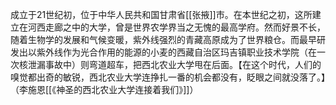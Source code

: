成立于21世纪初，位于中华人民共和国甘肃省[[张掖]]市。在本世纪之初，这所建立在河西走廊之中的大学，曾是世界农学界当之无愧的最高学府。然而好景不长，随着生物学的发展和气候变暖，紫外线强烈的青藏高原成为了世界粮仓。而最早研发出以紫外线作为光合作用的能源的小麦的西藏自治区玛吉镇职业技术学院（在一次核泄漏事故中）则弯道超车，把西北农业大学甩在后面。【在这个时代，人们的嗅觉都出奇的敏锐，西北农业大学连挣扎一番的机会都没有，眨眼之间就没落了。】（李施恩[[《神圣的西北农业大学连接着我们》]]）